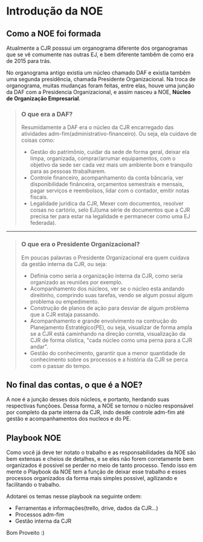 # Introdução da NOE

## Como a NOE foi formada
Atualmente a CJR posssui um organograma diferente dos organogramas que se vê comumente nas outras EJ, e bem diferente tambêm de como era de 2015 para trás.

No organograma antigo existia um núcleo chamado DAF e existia tambêm uma segunda presidência, chamada Presidente Organizacional. Na troca de organograma, muitas mudanças foram feitas, entre elas, houve uma junção da DAF com a Presidencia Organizacional, e assim nasceu a NOE, **Núcleo de Organização Empresarial**.


> ### O que era a DAF?
> Resumidamente a DAF era o núcleo da CJR encarregado das atividades adm-fim(administrativo-financeiro). Ou seja, ela cuidave de coisas como:
> - Gestão do patrimônio, cuidar da sede de forma geral, deixar ela limpa, organizada, comprar/arrumar equipamentos, com o objetivo da sede ser cada vez mais um ambiente bom e tranquilo para as pessoas ttrabalharem.
> - Controle financeiro, acompanhamento da conta bâncaria, ver disponibilidade finânceira, orçamentos semestrais e mensais, pagar serviços e reembolsos, lidar com o contador, emitir notas fiscais.
> - Legalidade juridica da CJR, Mexer com documentos, resolver coisas no cartório, selo EJ(uma série de documentos que a CJR precisa ter para estar na legalidade e permanecer como uma EJ federada).

---

> ### O que era o Presidente Organizacional?
> Em poucas palavras o Presidente Organizacional era quem cuidava da gestão interna da CJR, ou seja:
> - Definia como seria a organização interna da CJR, como seria organizado as reuniões por exemplo.
> - Acompanhamento dos núcleos, ver se o núcleo esta andando direitinho, comprindo suas tarefas, vendo se algum possui algum problema ou empedimento.
> - Construção de planos de ação para desviar de algum problema que a CJR estaja passando.
> - Acompanhamento e grande envolvimento na contrução do Planejamento Estratégico(PE), ou seja, visualizar de forma ampla se a CJR está caminhando na direção correta, visualização da CJR de forma olistica, "cada núcleo como uma perna para a CJR andar".
> - Gestão do conhecimento, garantir que a menor quantidade de conhecimento sobre os processos e a história da CJR se perca com o passar do tempo.



## No final das contas, o que é a NOE?
A noe é a junção desses dois núcleos, e portanto, herdando suas respectivas funçõoes. Dessa forma, a NOE se tornou o núcleo responsável por completo da parte interna da CJR, indo desde controle adm-fim até gestão e acompanhamentos dos nucleos e do PE.


## Playbook NOE
Como você já deve ter notato o trabalho e as responsabilidades da NOE são bem extensas e cheios de detalhes, e se eles não forem corretamente bem organizados é possivel se perder no meio de tanto processo.
Tendo isso em mente o Playbook da NOE tem a função de deixar esse trabalho e esses processos organizados da forma mais simples possivel, agilizando e facilitando o trabalho.

Adotarei os temas nesse playbook na seguinte ordem:
- Ferramentas e informações(trello, drive, dados da CJR...)
- Processos adm-fim
- Gestão interna da CJR

Bom Proveito :)